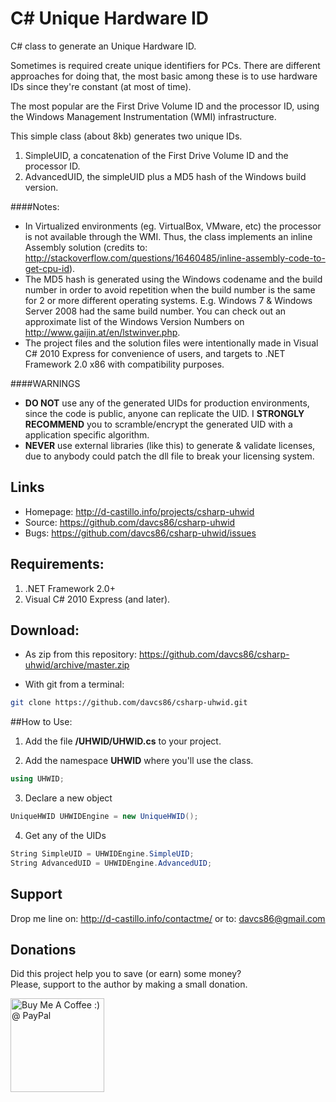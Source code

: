 C# Unique Hardware ID
============

C# class to generate an Unique Hardware ID.

Sometimes is required create unique identifiers for PCs. There are different approaches for doing that, the most basic among these is to use hardware IDs since they're constant (at most of time).

The most popular are the First Drive Volume ID and the processor ID, using the Windows Management Instrumentation (WMI) infrastructure.

This simple class (about 8kb) generates two unique IDs.

1. SimpleUID, a concatenation of the First Drive Volume ID and the processor ID.
2. AdvancedUID, the simpleUID plus a MD5 hash of the Windows build version.

####Notes:

* In Virtualized environments (eg. VirtualBox, VMware, etc) the processor is not available through the WMI. Thus, the class implements an inline Assembly solution (credits to: <http://stackoverflow.com/questions/16460485/inline-assembly-code-to-get-cpu-id>).
* The MD5 hash is generated using the Windows codename and the build number in order to avoid repetition when the build number is the same for 2 or more different operating systems. E.g. Windows 7 & Windows Server 2008 had the same build number. You can check out an approximate list of the Windows Version Numbers on <http://www.gaijin.at/en/lstwinver.php>.
* The project files and the solution files were intentionally made in Visual C# 2010 Express for convenience of users, and targets to .NET Framework 2.0 x86 with compatibility purposes.

####WARNINGS

* **DO NOT** use any of the generated UIDs for production environments, since the code is public, anyone can replicate the UID. I **STRONGLY RECOMMEND** you to scramble/encrypt the generated UID with a application specific algorithm.
* **NEVER** use external libraries (like this) to generate & validate licenses, due to anybody could patch the dll file to break your licensing system.

## Links

* Homepage: <http://d-castillo.info/projects/csharp-uhwid>
* Source: <https://github.com/davcs86/csharp-uhwid>
* Bugs:   <https://github.com/davcs86/csharp-uhwid/issues>

## Requirements:

1. .NET Framework 2.0+
2. Visual C# 2010 Express (and later).

## Download:

* As zip from this repository: <https://github.com/davcs86/csharp-uhwid/archive/master.zip>

* With git from a terminal:

```sh
git clone https://github.com/davcs86/csharp-uhwid.git
```

##How to Use:

1. Add the file **/UHWID/UHWID.cs** to your project.

2. Add the namespace **UHWID** where you'll use the class.

```c#
using UHWID;
```

3. Declare a new object 

```c#
UniqueHWID UHWIDEngine = new UniqueHWID();
```

4. Get any of the UIDs

```c#
String SimpleUID = UHWIDEngine.SimpleUID;
String AdvancedUID = UHWIDEngine.AdvancedUID;
```

## Support

Drop me line on: <http://d-castillo.info/contactme/> or to: davcs86@gmail.com

## Donations

Did this project help you to save (or earn) some money?<br>
Please, support to the author by making a small donation.

<a href='https://www.paypal.com/cgi-bin/webscr?cmd=_s-xclick&hosted_button_id=2PK29ZFPUZ5WL' target='_blank'><img width="150" style='border:0px;width:150px' src='http://ko-fi.com/img/button-4.png' border='0' alt='Buy Me A Coffee :) @ PayPal' /></a>
